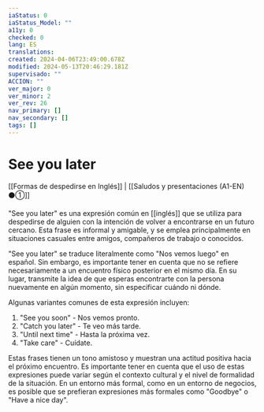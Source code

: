 ```yaml
---
iaStatus: 0
iaStatus_Model: ""
a11y: 0
checked: 0
lang: ES
translations: 
created: 2024-04-06T23:49:00.678Z
modified: 2024-05-13T20:46:29.181Z
supervisado: ""
ACCION: ""
ver_major: 0
ver_minor: 2
ver_rev: 26
nav_primary: []
nav_secondary: []
tags: []
---
```

# See you later

[[Formas de despedirse en Inglés]]  | [[Saludos y presentaciones (A1-EN) ⚫①]]

"See you later" es una expresión común en [[inglés]] que se utiliza para despedirse de alguien con la intención de volver a encontrarse en un futuro cercano. Esta frase es informal y amigable, y se emplea principalmente en situaciones casuales entre amigos, compañeros de trabajo o conocidos.

"See you later" se traduce literalmente como "Nos vemos luego" en español. Sin embargo, es importante tener en cuenta que no se refiere necesariamente a un encuentro físico posterior en el mismo día. En su lugar, transmite la idea de que esperas encontrarte con la persona nuevamente en algún momento, sin especificar cuándo ni dónde.

Algunas variantes comunes de esta expresión incluyen:

1.  "See you soon" - Nos vemos pronto.
2.  "Catch you later" - Te veo más tarde.
3.  "Until next time" - Hasta la próxima vez.
4.  "Take care" - Cuídate.

Estas frases tienen un tono amistoso y muestran una actitud positiva hacia el próximo encuentro. Es importante tener en cuenta que el uso de estas expresiones puede variar según el contexto cultural y el nivel de formalidad de la situación. En un entorno más formal, como en un entorno de negocios, es posible que se prefieran expresiones más formales como "Goodbye" o "Have a nice day".